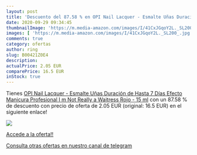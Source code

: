 ```yaml
---
layout: post
title: 'Descuento del 87.58 % en OPI Nail Lacquer - Esmalte Uñas Duración'
date: 2020-09-29 09:34:45
thumbnailImage: 'https://m.media-amazon.com/images/I/41CxJGqoY2L._SL200_.jpg'
images: [ 'https://m.media-amazon.com/images/I/41CxJGqoY2L._SL200_.jpg' ]
comments: true
category: ofertas
author: ring
slug: B00421Z0E4
description:
actualPrice: 2.05 EUR
comparePrice: 16.5 EUR
inStock: true
---
```


Tienes [OPI Nail Lacquer - Esmalte Uñas Duración de Hasta 7 Días  Efecto Manicura Profesional   I m Not Really a Waitress  Rojo - 15 ml](https://www.amazon.com/dp/B00421Z0E4/?tag=redken08-20) con un 87.58 % de descuento con precio de oferta de 2.05 EUR (original: 16.5 EUR) en el siguiente enlace!

[![](https://m.media-amazon.com/images/I/41CxJGqoY2L._SL200_.jpg)](https://www.amazon.com/dp/B00421Z0E4/?tag=redken08-20)

[Accede a la oferta!!](https://www.amazon.com/dp/B00421Z0E4/?tag=redken08-20)

[Consulta otras ofertas en nuestro canal de telegram](https://t.me/s/ofertas25)
